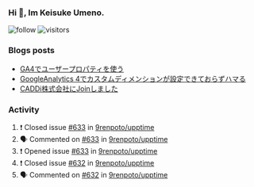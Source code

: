 ### Hi 👋, Im Keisuke Umeno.

<!--
**9renpoto/9renpoto** is a ✨ _special_ ✨ repository because its `README.md` (this file) appears on your GitHub profile.

Here are some ideas to get you started:

- 🔭 I’m currently working on ...
- 🌱 I’m currently learning ...
- 👯 I’m looking to collaborate on ...
- 🤔 I’m looking for help with ...
- 💬 Ask me about ...
- 📫 How to reach me: ...
- 😄 Pronouns: ...
- ⚡ Fun fact: ...
-->

![follow](https://img.shields.io/github/followers/9renpoto?label=Follow&style=social)
![visitors](https://komarev.com/ghpvc/?username=9renpoto&label=Profile%20views&color=0e75b6&style=flat)

### Blogs posts

<!-- BLOG-POST-LIST:START -->
- [GA4でユーザープロパティを使う](https://9renpoto.dev/2021/02/21/google-analytics-4-user-properties/)
- [GoogleAnalytics 4でカスタムディメンションが設定できておらずハマる](https://9renpoto.dev/2021/02/13/google-analytics-4/)
- [CADDi株式会社にJoinしました](https://9renpoto.dev/2020/12/05/join/)
<!-- BLOG-POST-LIST:END -->

### Activity

<!--START_SECTION:activity-->
1. ❗️ Closed issue [#633](https://github.com/9renpoto/upptime/issues/633) in [9renpoto/upptime](https://github.com/9renpoto/upptime)
2. 🗣 Commented on [#633](https://github.com/9renpoto/upptime/issues/633) in [9renpoto/upptime](https://github.com/9renpoto/upptime)
3. ❗️ Opened issue [#633](https://github.com/9renpoto/upptime/issues/633) in [9renpoto/upptime](https://github.com/9renpoto/upptime)
4. ❗️ Closed issue [#632](https://github.com/9renpoto/upptime/issues/632) in [9renpoto/upptime](https://github.com/9renpoto/upptime)
5. 🗣 Commented on [#632](https://github.com/9renpoto/upptime/issues/632) in [9renpoto/upptime](https://github.com/9renpoto/upptime)
<!--END_SECTION:activity-->

<!--START_SECTION:waka-->
<!--END_SECTION:waka-->
